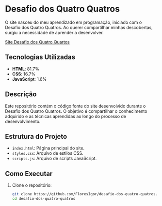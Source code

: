 # Desafio dos Quatro Quatros

O site nasceu do meu aprendizado em programação, iniciado com o Desafio dos Quatro Quatros. Ao querer compartilhar minhas descobertas, surgiu a necessidade de aprender a desenvolver.

<a href="https://floresigor.github.io/desafio-dos-quatro-quatros/" target="_blank"> Site Desafio dos Quatro Quartos</a>

## Tecnologias Utilizadas

- **HTML**: 81.7%
- **CSS**: 16.7%
- **JavaScript**: 1.6%

## Descrição

Este repositório contém o código fonte do site desenvolvido durante o Desafio dos Quatro Quatros. O objetivo é compartilhar o conhecimento adquirido e as técnicas aprendidas ao longo do processo de desenvolvimento.

## Estrutura do Projeto

- `index.html`: Página principal do site.
- `styles.css`: Arquivo de estilos CSS.
- `scripts.js`: Arquivo de scripts JavaScript.

## Como Executar

1. Clone o repositório:
   ```bash
   git clone https://github.com/FloresIgor/desafio-dos-quatro-quatros.git
   cd desafio-dos-quatro-quatros
